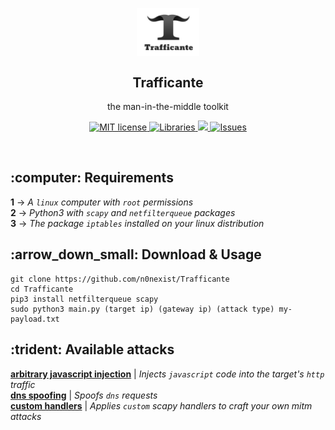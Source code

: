 <p align="center">
 <img width="100px" src="https://github.com/n0nexist/Trafficante/blob/main/logo.png?raw=true" align="center" alt="GitHub Readme Stats" />
 <h2 align="center">Trafficante</h2>
 <p align="center">the man-in-the-middle toolkit</p>
</p>

<p align="center">
    <a href="https://github.com/n0nexist/Trafficante/blob/main/LICENSE.md">
      <img alt="MIT license" src="https://img.shields.io/badge/license-MIT-red?style=flat&logo=github" />
    </a>
    <a href="https://www.google.com/search?q=scapy+netfilterqueue">
      <img alt="Libraries" src="https://img.shields.io/badge/scapy-netfilterqueue-informational?style=flat&logo=python" />
    </a>
    <a href="https://github.com/n0nexist">
      <img src="https://img.shields.io/badge/python-pentesting-inactive?style=flat" />
    </a>
    <a href="https://github.com/n0nexist/Trafficante/issues">
      <img alt="Issues" src="https://img.shields.io/github/issues/n0nexist/Trafficante?color=0088ff" />
    </a>
</p>

<br>

<h2>:computer: Requirements</h2>
<b>1</b> -> <i>A <code>linux</code> computer with <code>root</code> permissions</i><br>
<b>2</b> -> <i>Python3 with <code>scapy</code> and <code>netfilterqueue</code> packages</i><br>
<b>3</b> -> <i>The package <code>iptables</code> installed on your linux distribution</i><br>

<h2>:arrow_down_small: Download & Usage</h2>

```
git clone https://github.com/n0nexist/Trafficante
cd Trafficante
pip3 install netfilterqueue scapy
sudo python3 main.py (target ip) (gateway ip) (attack type) my-payload.txt
```

<h2>:trident: Available attacks</h2>
<b><a href="https://github.com/n0nexist/Trafficante/blob/main/wiki/js-injection.md">arbitrary javascript injection</a></b> | <i>Injects <code>javascript</code> code into the target's <code>http</code> traffic</i><br>
<b><a href="https://github.com/n0nexist/Trafficante/blob/main/wiki/dns-spoofing.md">dns spoofing</a></b> | <i>Spoofs <code>dns</code> requests</i><br>
<b><a href="https://github.com/n0nexist/Trafficante/blob/main/wiki/custom-handlers.md">custom handlers</a></b> | <i>Applies <code>custom</code> scapy handlers to craft your own mitm attacks</i><br>
